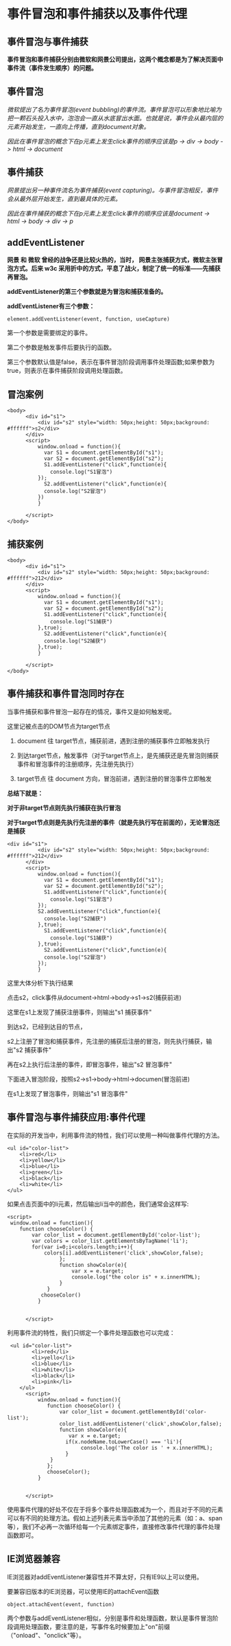 # 事件冒泡和事件捕获以及事件代理

## 事件冒泡与事件捕获

**事件冒泡和事件捕获分别由微软和网景公司提出，这两个概念都是为了解决页面中事件流（事件发生顺序）的问题。**

## 事件冒泡

*微软提出了名为事件冒泡(event bubbling)的事件流。事件冒泡可以形象地比喻为把一颗石头投入水中，泡泡会一直从水底冒出水面。也就是说，事件会从最内层的元素开始发生，一直向上传播，直到document对象。*

*因此在事件冒泡的概念下在p元素上发生click事件的顺序应该是p -> div -> body -> html -> document*

## 事件捕获

*网景提出另一种事件流名为事件捕获(event capturing)。与事件冒泡相反，事件会从最外层开始发生，直到最具体的元素。*

*因此在事件捕获的概念下在p元素上发生click事件的顺序应该是document -> html -> body -> div -> p*

## addEventListener

**网景 和 微软 曾经的战争还是比较火热的，当时， 网景主张捕获方式，微软主张冒泡方式。后来 w3c 采用折中的方式，平息了战火，制定了统一的标准——先捕获再冒泡。**

**addEventListener的第三个参数就是为冒泡和捕获准备的。**

**addEventListener有三个参数：**

```
element.addEventListener(event, function, useCapture)
```
第一个参数是需要绑定的事件。

第二个参数是触发事件后要执行的函数。

第三个参数默认值是false，表示在事件冒泡阶段调用事件处理函数;如果参数为true，则表示在事件捕获阶段调用处理函数。

## 冒泡案例

```
<body>
      <div id="s1">
          <div id="s2" style="width: 50px;height: 50px;background: #ffffff">s2</div>
      </div>
      <script>
          window.onload = function(){
            var S1 = document.getElementById("s1");
            var S2 = document.getElementById("s2");
            S1.addEventListener("click",function(e){
              console.log("S1冒泡")
          });
            S2.addEventListener("click",function(e){
            console.log("S2冒泡")
          })  
          }
         
      </script>
</body>
```
## 捕获案例

```
<body>
      <div id="s1">
          <div id="s2" style="width: 50px;height: 50px;background: #ffffff">212</div>
      </div>
      <script>
          window.onload = function(){
            var S1 = document.getElementById("s1");
            var S2 = document.getElementById("s2");
            S1.addEventListener("click",function(e){
              console.log("S1捕获")
          },true);
            S2.addEventListener("click",function(e){
            console.log("S2捕获")
          },true);  
          }
         
      </script>
</body>
```
## 事件捕获和事件冒泡同时存在
当事件捕获和事件冒泡一起存在的情况，事件又是如何触发呢。

这里记被点击的DOM节点为target节点

1. document 往 target节点，捕获前进，遇到注册的捕获事件立即触发执行

2. 到达target节点，触发事件（对于target节点上，是先捕获还是先冒泡则捕获事件和冒泡事件的注册顺序，先注册先执行）

3. target节点 往 document 方向，冒泡前进，遇到注册的冒泡事件立即触发

**总结下就是：**

**对于非target节点则先执行捕获在执行冒泡**

**对于target节点则是先执行先注册的事件（就是先执行写在前面的），无论冒泡还是捕获**


```
<div id="s1">
          <div id="s2" style="width: 50px;height: 50px;background: #ffffff">212</div>
      </div>
      <script>
          window.onload = function(){
            var S1 = document.getElementById("s1");
            var S2 = document.getElementById("s2");
            S1.addEventListener("click",function(e){
              console.log("S1冒泡")
          });
          S2.addEventListener("click",function(e){
            console.log("S2捕获")
          },true);  
            S1.addEventListener("click",function(e){
              console.log("S1捕获")
          },true);
            S2.addEventListener("click",function(e){
            console.log("S2冒泡")
          });  
          }
```
这里大体分析下执行结果

点击s2，click事件从document->html->body->s1->s2(捕获前进)

这里在s1上发现了捕获注册事件，则输出"s1 捕获事件"

到达s2，已经到达目的节点，

s2上注册了冒泡和捕获事件，先注册的捕获后注册的冒泡，则先执行捕获，输出"s2 捕获事件"

再在s2上执行后注册的事件，即冒泡事件，输出"s2 冒泡事件"

下面进入冒泡阶段，按照s2->s1->body->html->documen(冒泡前进)

在s1上发现了冒泡事件，则输出"s1 冒泡事件"

## 事件冒泡与事件捕获应用:事件代理

在实际的开发当中，利用事件流的特性，我们可以使用一种叫做事件代理的方法。

```
<ul id="color-list">
    <li>red</li>
    <li>yellow</li>
    <li>blue</li>
    <li>green</li>
    <li>black</li>
    <li>white</li>
</ul>
```
如果点击页面中的li元素，然后输出li当中的颜色，我们通常会这样写:

```
<script>
 window.onload = function(){
    function chooseColor() {
        var color_list = document.getElementById('color-list');
        var colors = color_list.getElementsByTagName('li');
        for(var i=0;i<colors.length;i++){
            colors[i].addEventListener('click',showColor,false);
                 };
                 function showColor(e){
                     var x = e.target;
                     console.log("the color is" + x.innerHTML);
                 }
             } 
           chooseColor()
          }

         
      </script>
```
利用事件流的特性，我们只绑定一个事件处理函数也可以完成：

```
 <ul id="color-list">
        <li>red</li>
        <li>yello</li>
        <li>blue</li>
        <li>white</li>
        <li>black</li>
        <li>pink</li>
    </ul>
      <script>
          window.onload = function(){
             function chooseColor() {
                 var color_list = document.getElementById('color-list');
                 color_list.addEventListener('click',showColor,false);
                 function showColor(e){
                    var x = e.target;
                   if(x.nodeName.toLowerCase() === 'li'){
                        console.log('The color is ' + x.innerHTML);
                   }
              }
             };
             chooseColor();
          }

         
      </script>
```
使用事件代理的好处不仅在于将多个事件处理函数减为一个，而且对于不同的元素可以有不同的处理方法。假如上述列表元素当中添加了其他的元素（如：a、span等），我们不必再一次循环给每一个元素绑定事件，直接修改事件代理的事件处理函数即可。

## IE浏览器兼容

IE浏览器对addEventListener兼容性并不算太好，只有IE9以上可以使用。

要兼容旧版本的IE浏览器，可以使用IE的attachEvent函数

```
object.attachEvent(event, function)
```
两个参数与addEventListener相似，分别是事件和处理函数，默认是事件冒泡阶段调用处理函数，要注意的是，写事件名时候要加上"on"前缀（"onload"、"onclick"等）。